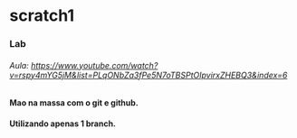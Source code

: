 # scratch1
### Lab
###### Aula: https://www.youtube.com/watch?v=rspy4mYG5jM&list=PLqONbZa3fPe5N7oTBSPtOIpvirxZHEBQ3&index=6

#### Mao na massa com o git e github.
#### Utilizando apenas 1 branch.
